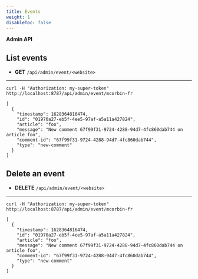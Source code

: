 ```yaml
---
title: Events
weight: 1
disableToc: false
---
```


**Admin API**

## List events

- **GET** `/api/admin/event/<website>`

---

```
curl -H "Authorization: my-super-token" http://localhost:8787/api/admin/event/mcorbin-fr

[
  {
    "timestamp": 1628364816474,
    "id": "01970a27-eb5f-4ee5-97af-a5a11a427824",
    "article": "foo",
    "message": "New comment 67f99f31-9724-4288-94d7-4fc860dab744 on article foo",
    "comment-id": "67f99f31-9724-4288-94d7-4fc860dab744",
    "type": "new-comment"
  }
]
```

## Delete an event

- **DELETE** `/api/admin/event/<website>`

---

```
curl -H "Authorization: my-super-token" http://localhost:8787/api/admin/event/mcorbin-fr

[
  {
    "timestamp": 1628364816474,
    "id": "01970a27-eb5f-4ee5-97af-a5a11a427824",
    "article": "foo",
    "message": "New comment 67f99f31-9724-4288-94d7-4fc860dab744 on article foo",
    "comment-id": "67f99f31-9724-4288-94d7-4fc860dab744",
    "type": "new-comment"
  }
]
```
